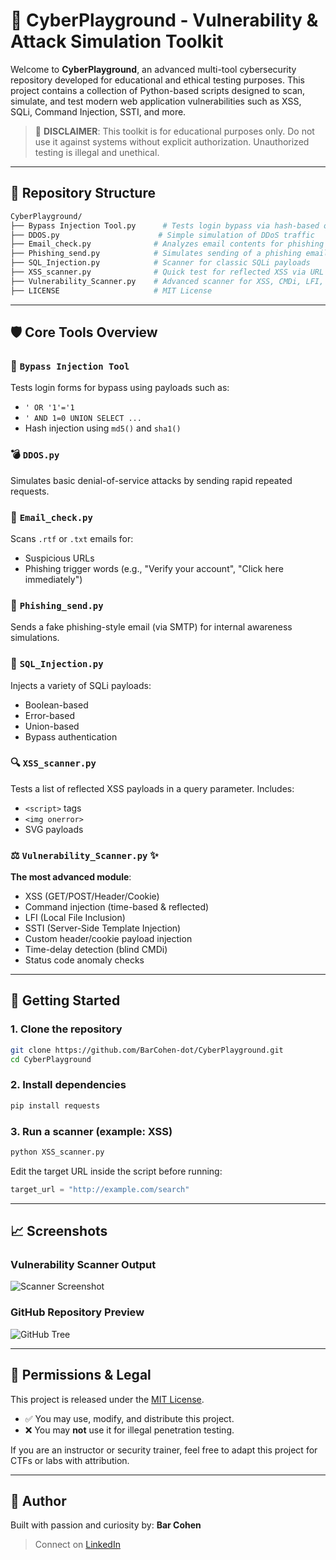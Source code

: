 # 🔧 CyberPlayground - Vulnerability & Attack Simulation Toolkit

Welcome to **CyberPlayground**, an advanced multi-tool cybersecurity repository developed for educational and ethical testing purposes.
This project contains a collection of Python-based scripts designed to scan, simulate, and test modern web application vulnerabilities such as XSS, SQLi, Command Injection, SSTI, and more.

> 🚨 **DISCLAIMER**: This toolkit is for educational purposes only. Do not use it against systems without explicit authorization. Unauthorized testing is illegal and unethical.

---

## 📁 Repository Structure

```bash
CyberPlayground/
├── Bypass Injection Tool.py      # Tests login bypass via hash-based or logical SQL payloads
├── DDOS.py                      # Simple simulation of DDoS traffic
├── Email_check.py              # Analyzes email contents for phishing indicators
├── Phishing_send.py            # Simulates sending of a phishing email
├── SQL_Injection.py            # Scanner for classic SQLi payloads
├── XSS_scanner.py              # Quick test for reflected XSS via URL parameters
├── Vulnerability_Scanner.py    # Advanced scanner for XSS, CMDi, LFI, SSTI, POST, header & cookie injections
├── LICENSE                     # MIT License
```

---

## 🛡️ Core Tools Overview

### 🔐 `Bypass Injection Tool`

Tests login forms for bypass using payloads such as:

* `' OR '1'='1`
* `' AND 1=0 UNION SELECT ...`
* Hash injection using `md5()` and `sha1()`

### 💣 `DDOS.py`

Simulates basic denial-of-service attacks by sending rapid repeated requests.

### 📧 `Email_check.py`

Scans `.rtf` or `.txt` emails for:

* Suspicious URLs
* Phishing trigger words (e.g., "Verify your account", "Click here immediately")

### 📩 `Phishing_send.py`

Sends a fake phishing-style email (via SMTP) for internal awareness simulations.

### 🔢 `SQL_Injection.py`

Injects a variety of SQLi payloads:

* Boolean-based
* Error-based
* Union-based
* Bypass authentication

### 🔍 `XSS_scanner.py`

Tests a list of reflected XSS payloads in a query parameter. Includes:

* `<script>` tags
* `<img onerror>`
* SVG payloads

### ⚖️ `Vulnerability_Scanner.py` ✨

**The most advanced module**:

* XSS (GET/POST/Header/Cookie)
* Command injection (time-based & reflected)
* LFI (Local File Inclusion)
* SSTI (Server-Side Template Injection)
* Custom header/cookie payload injection
* Time-delay detection (blind CMDi)
* Status code anomaly checks

---

## 📖 Getting Started

### 1. Clone the repository

```bash
git clone https://github.com/BarCohen-dot/CyberPlayground.git
cd CyberPlayground
```

### 2. Install dependencies

```bash
pip install requests
```

### 3. Run a scanner (example: XSS)

```bash
python XSS_scanner.py
```

Edit the target URL inside the script before running:

```python
target_url = "http://example.com/search"
```

---

## 📈 Screenshots

### Vulnerability Scanner Output

![Scanner Screenshot](https://user-images.githubusercontent.com/yourusername/vuln-scan-demo.png)

### GitHub Repository Preview

![GitHub Tree](https://user-images.githubusercontent.com/yourusername/repo-tree.png)

---

## 🔐 Permissions & Legal

This project is released under the [MIT License](./LICENSE).

* ✅ You may use, modify, and distribute this project.
* ❌ You may **not** use it for illegal penetration testing.

If you are an instructor or security trainer, feel free to adapt this project for CTFs or labs with attribution.

---

## 🚀 Author

Built with passion and curiosity by:
**Bar Cohen**

> Connect on [LinkedIn](https://www.linkedin.com/in/bar--cohen-)
